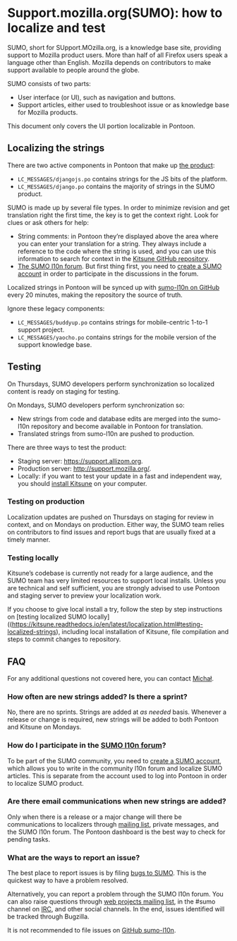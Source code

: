 # Support.mozilla.org(SUMO): how to localize and test

SUMO, short for SUpport.MOzilla.org, is a knowledge base site, providing support to Mozilla product users. More than half of all Firefox users speak a language other than English. Mozilla depends on contributors to make support available to people around the globe.

SUMO consists of two parts:

* User interface (or UI), such as navigation and buttons.
* Support articles, either used to troubleshoot issue or as knowledge base for Mozilla products.

This document only covers the UI portion localizable in Pontoon.

## Localizing the strings

There are two active components in Pontoon that make up [the product](https://pontoon.mozilla.org/sumo):

* `LC_MESSAGES/djangojs.po` contains strings for the JS bits of the platform.
* `LC_MESSAGES/django.po` contains the majority of strings in the SUMO product.

SUMO is made up by several file types. In order to minimize revision and get translation right the first time, the key is to get the context right. Look for clues or ask others for help:

* String comments: in Pontoon they’re displayed above the area where you can enter your translation for a string. They always include a reference to the code where the string is used, and you can use this information to search for context in the [Kitsune GitHub repository](https://github.com/mozilla/kitsune).
* [The SUMO l10n forum](https://support.mozilla.org/forums/l10n-forum). But first thing first, you need to [create a SUMO account](https://support.mozilla.org/users/authcontributor) in order to participate in the discussions in the forum.

Localized strings in Pontoon will be synced up with [sumo-l10n on GitHub](https://github.com/mozilla-l10n/sumo-l10n) every 20 minutes, making the repository the source of truth.

Ignore these legacy components:

* `LC_MESSAGES/buddyup.po` contains strings for mobile-centric 1-to-1 support project.
* `LC_MESSAGES/yaocho.po` contains strings for the mobile version of the support knowledge base.

## Testing

On Thursdays, SUMO developers perform synchronization so localized content is ready on staging for testing.

On Mondays, SUMO developers perform synchronization so:

* New strings from code and database edits are merged into the sumo-l10n repository and become available in Pontoon for translation.
* Translated strings from sumo-l10n are pushed to production.

There are three ways to test the product:

* Staging server: https://support.allizom.org​.
* Production server: http://support.mozilla.org/.
* Locally: if you want to test your update in a fast and independent way, you should [install Kitsune](https://kitsune.readthedocs.io/en/latest/localization.html#testing-localized-strings) on your computer.

### Testing on production

Localization updates are pushed on Thursdays on staging for review in context, and on Mondays on production. Either way, the SUMO team relies on contributors to find issues and report bugs that are usually fixed at a timely manner.

### Testing locally

Kitsune’s codebase is currently not ready for a large audience, and the SUMO team has very limited resources to support local installs. Unless you are technical and self sufficient, you are strongly advised to use Pontoon and staging server to preview your localization work.

If you choose to give local install a try, follow the step by step instructions on [testing localized SUMO locally]((https://kitsune.readthedocs.io/en/latest/localization.html#testing-localized-strings), including local installation of Kitsune, file compilation and steps to commit changes to repository.

## FAQ

For any additional questions not covered here, you can contact [Michał](mailto:mdziewonski@mozilla.com).

### How often are new strings added? Is there a sprint?

No, there are no sprints. Strings are added at *as needed* basis. Whenever a release or change is required, new strings will be added to both Pontoon and Kitsune on Mondays.

### How do I participate in the [SUMO l10n forum](https://support.mozilla.org/en-US/forums/l10n-forum)?

To be part of the SUMO community, you need to [create a SUMO account](https://support.mozilla.org/en-US/users/authcontributor), which allows you to write in the community l10n forum and localize SUMO articles. This is separate from the account used to log into Pontoon in order to localize SUMO product.

### Are there email communications when new strings are added?

Only when there is a release or a major change will there be communications to localizers through [mailing list](sumo-locale-leaders@), private messages, and the SUMO l10n forum. The Pontoon dashboard is the best way to check for pending tasks.

### What are the ways to report an issue?

The best place to report issues is by filing [bugs to SUMO](https://bugzilla.mozilla.org/enter_bug.cgi?product=support.mozilla.org&component=Localization). This is the quickest way to have a problem resolved.

Alternatively, you can report a problem through the SUMO l10n forum. You can also raise questions through [web projects mailing list](dev-l10n-web@lists.mozilla.org), in the #sumo channel on [IRC](https://wiki.mozilla.org/IRC), and other social channels. In the end, issues identified will be tracked through Bugzilla.

It is not recommended to file issues on [GitHub sumo-l10n](https://github.com/mozilla-l10n/sumo-l10n/issues?q=is%3Aopen+is%3Aissue).
